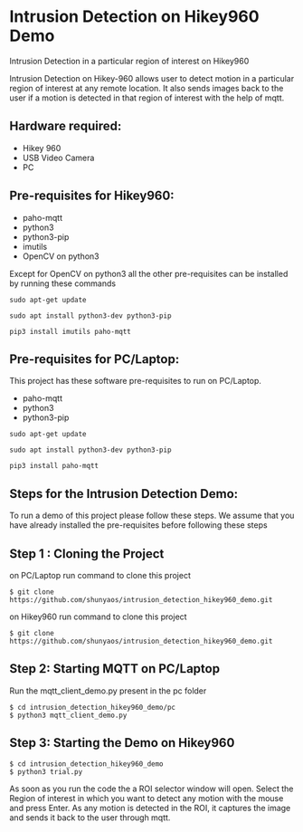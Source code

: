 Intrusion Detection on Hikey960 Demo
=====================================

Intrusion Detection in a particular region of interest on Hikey960

Intrusion Detection on Hikey-960 allows user to detect motion in a particular region of interest at any remote location. It also sends images back to the user if a motion is detected in that region of interest with the help of mqtt.

Hardware required: 
------------------
 * Hikey 960 
 * USB Video Camera
 * PC

Pre-requisites for Hikey960:
----------------------------
  
  * paho-mqtt
  * python3
  * python3-pip
  * imutils
  * OpenCV on python3
  
Except for OpenCV on python3 all the other pre-requisites can be installed by running these commands

```
sudo apt-get update

sudo apt install python3-dev python3-pip

pip3 install imutils paho-mqtt
```

Pre-requisites for PC/Laptop:
-----------------------------
This project has these software pre-requisites to run on PC/Laptop.

  * paho-mqtt
  * python3
  * python3-pip
  
```
sudo apt-get update

sudo apt install python3-dev python3-pip

pip3 install paho-mqtt
```

Steps for the Intrusion Detection Demo:
----------------------------------------
To run a demo of this project please follow these steps.
We assume that you have already installed the pre-requisites before following these steps

Step 1 : Cloning the Project
----------------------------
on PC/Laptop run command to clone this project
```
$ git clone https://github.com/shunyaos/intrusion_detection_hikey960_demo.git
```
on Hikey960 run command to clone this project
```
$ git clone https://github.com/shunyaos/intrusion_detection_hikey960_demo.git
```
Step 2: Starting MQTT on PC/Laptop
----------------------------------
Run the mqtt_client_demo.py present in the pc folder
```
$ cd intrusion_detection_hikey960_demo/pc
$ python3 mqtt_client_demo.py
```
Step 3: Starting the Demo on Hikey960
-------------------------------------
```
$ cd intrusion_detection_hikey960_demo
$ python3 trial.py
```
As soon as you run the code the a ROI selector window will open. Select the Region of interest in which you want to detect any motion with the mouse and press Enter. As any motion is detected in the ROI, it captures the image and sends it back to the user through mqtt.
